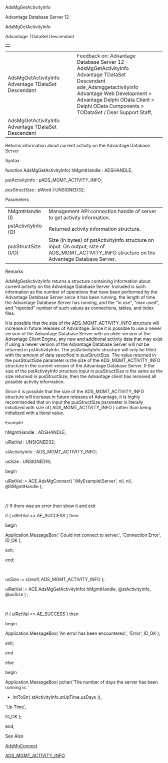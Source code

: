 AdsMgGetActivityInfo




Advantage Database Server 12  

AdsMgGetActivityInfo

Advantage TDataSet Descendant

|  |
| --- |
|  |

|  |  |  |  |  |
| --- | --- | --- | --- | --- |
| AdsMgGetActivityInfo  Advantage TDataSet Descendant |  |  | Feedback on: Advantage Database Server 12 - AdsMgGetActivityInfo Advantage TDataSet Descendant ade\_Adsmggetactivityinfo Advantage Web Development > Advantage Delphi OData Client > Delphi OData Components > TODataSet / Dear Support Staff, |  |
| AdsMgGetActivityInfo  Advantage TDataSet Descendant |  |  |  |  |

Returns information about current activity on the Advantage Database Server

Syntax

function AdsMgGetActivityInfo( hMgmtHandle : ADSHANDLE;

pstActivityInfo : pADS\_MGMT\_ACTIVITY\_INFO;

pusStructSize : pWord ):UNSIGNED32;

Parameters

|  |  |
| --- | --- |
| hMgmtHandle (I) | Management API connection handle of server to get activity information. |
| pstActivityInfo (O) | Returned activity information structure. |
| pusStructSize (I/O) | Size (in bytes) of pstActivityInfo structure on input. On output, size of ADS\_MGMT\_ACTIVITY\_INFO structure on the Advantage Database Server. |

Remarks

AdsMgGetActivityInfo returns a structure containing information about current activity on the Advantage Database Server. Included is such information as the number of operations that have been performed by the Advantage Database Server since it has been running, the length of time the Advantage Database Server has running, and the "in use", "max used", and "rejected" number of such values as connections, tables, and index files.

It is possible that the size of the ADS\_MGMT\_ACTIVITY\_INFO structure will increase in future releases of Advantage. Since it is possible to use a newer version of the Advantage Database Server with an older version of the Advantage Client Engine, any new and additional activity data that may exist if using a newer version of the Advantage Database Server will not be returned in pstActivityInfo. The pstActivityInfo structure will only be filled with the amount of data specified in pusStructSize. The value returned in the pusStructSize parameter is the size of the ADS\_MGMT\_ACTIVITY\_INFO structure in the current version of the Advantage Database Server. If the size of the pstActivityInfo structure input in pusStructSize is the same as the size returned in pusStructSize, then the Advantage client has received all possible activity information.

Since it is possible that the size of the ADS\_MGMT\_ACTIVITY\_INFO structure will increase in future releases of Advantage, it is highly recommended that on input the pusStructSize parameter is literally initialized with size of( ADS\_MGMT\_ACTIVITY\_INFO ) rather than being initialized with a literal value.

Example

hMgmtHandle : ADSHANDLE;

ulRetVal : UNSIGNED32;

stActivityInfo : ADS\_MGMT\_ACTIVITY\_INFO;

usSize : UNSIGNED16;

begin

ulRetVal := ACE.AdsMgConnect( '\\MyExample\Server', nil, nil, @hMgmtHandle );

 

// If there was an error then show it and exit

if ( ulRetVal <> AE\_SUCCESS ) then

begin

Application.MessageBox( 'Could not connect to server.', 'Connection Error', ID\_OK );

exit;

end;

 

usSize := sizeof( ADS\_MGMT\_ACTIVITY\_INFO );

ulRetVal := ACE.AdsMgGetActivityInfo( hMgmtHandle, @stActivityInfo, @usSize ) ;

 

if ( ulRetVal <> AE\_SUCCESS ) then

begin

Application.MessageBox( 'An error has been encountered.', 'Error', ID\_OK );

exit;

end

else

begin

Application.MessageBox( pchar('The number of days the server has been running is: '

+ IntToStr( stActivityInfo.stUpTime.usDays )),

'Up Time',

ID\_OK );

end;

See Also

[AdsMgConnect](ade_adsmgconnect.htm)

[ADS\_MGMT\_ACTIVITY\_INFO](ade_ads_mgmt_activity_info.htm)